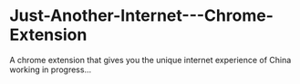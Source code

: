 # Just-Another-Internet---Chrome-Extension
A chrome extension that gives you the unique internet experience of China
working in progress...
